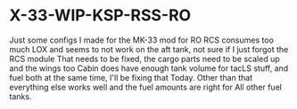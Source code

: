# X-33-WIP-KSP-RSS-RO
Just some configs I made for the MK-33 mod for RO
RCS consumes too much LOX and seems to not work on the aft tank, not sure if I just forgot the RCS module
That needs to be fixed, the cargo parts need to be scaled up and the wings too
Cabin does have enough tank volume for tacLS stuff, and fuel both at the same time, I'll be fixing that 
Today. Other than that everything else works well and the fuel amounts are right for 
All other fuel tanks.
